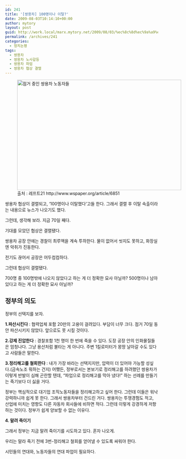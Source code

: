 ```yaml
---
id: 241
title: '[쌍용차] 100명이나 이탈?'
date: 2009-08-03T10:14:10+00:00
author: mytory
layout: post
guid: http://work.local/marx.mytory.net/2009/08/03/%ec%8c%8d%ec%9a%a9%ec%b0%a8-100%eb%aa%85%ec%9d%b4%eb%82%98-%ec%9d%b4%ed%83%88/
permalink: /archives/241
categories:
  - 정치논평
tags:
  - 쌍용차
  - 쌍용차 노사갈등
  - 쌍용차 파업
  - 쌍용차 협상 결렬
---
```

<figure style="width: 540px" class="wp-caption aligncenter"><img src="http://work.local/marx.mytory.net/wp-content/uploads/1/cfile24.uf.143F38134A76B80A6F7682.jpg" width="540" height="362" alt="점거 중인 쌍용차 노동자들" filename="cfile24.uf.143F38134A76B80A6F7682.jpg" filemime="" /><figcaption class="wp-caption-text">출처 : 레프트21 http://www.wspaper.org/article/6851</figcaption></figure> 

쌍용차 협상이 결렬되고, &#8216;100명이나 이탈했다&#8217;고들 한다. 그래서 결렬 후 이탈 속출이라는 내용으로 뉴스가 나오기도 했다. 

그런데, 생각해 보라. 지금 70일 째다. 

기대를 모았던 협상은 결렬됐다. 

쌍용차 공장 안에는 경찰이 최루액을 계속 투하한다. 물이 없어서 씻지도 못하고, 화장실엔 악취가 진동한다. 

전기도 끊어서 공장은 어두컴컴하다. 

그런데 협상이 결렬됐다. 

700명 중 100명밖에 나오지 않았다고 하는 게 더 정확한 묘사 아닐까? 500명이나 남아있다고 하는 게 더 정확한 묘사 아닐까? 

## 정부의 의도
  

  


정부의 선택지를 보자. 

<span style="font-weight: bold;">1.파산시킨다</span> : 협력업체 포함 20만의 고용이 걸려있다. 부담이 너무 크다. 점거 70일 동안 파산시키지 않았다. 앞으로도 못 시킬 것이다. 

<span style="font-weight: bold;">2.강제 진압한다</span> : 경찰포함 1천 명이 한 번에 죽을 수 있다. 도장 공장 안의 인화물질들은 엄청나다. 그냥 용산처럼 불타는 게 아니다. 주변 1킬로미터가 몽땅 날아갈 수도 있다고 사람들은 말한다. 

<span style="font-weight: bold;">3.정리해고를 철회한다</span> : 내가 가장 바라는 선택지지만, 압력이 더 있어야 가능할 성싶다.(금속노조 뭐하는 건지) 어쨌든, 정부로서는 본보기로 정리해고를 하려했던 쌍용차가 이렇게 반발이 심해 곤란할 텐데, &#8220;파업으로 정리해고를 막아 냈다!&#8221; 하는 선례를 만들기는 죽기보다 더 싫을 거다. 

정부는 핵심적으로 대기업 조직노동자들을 정리해고하고 싶어 한다. 그런데 이들은 워낙 강력하니까 쉽게 못 한다. 그래서 쌍용차부터 건드린 거다. 쌍용차는 투쟁경험도 적고, 산업에 미치는 영향도 다른 자동차 회사들에 비하면 적다. 그런데 이렇게 강경하게 저항하는 것이다. 정부가 쉽게 양보할 수 없는 이유다. 

<span style="font-weight: bold;">4. 말려 죽이기</span> 

그래서 정부는 지금 말려 죽이기를 시도하고 있다. 혼자 나오게. 

우리는 말라 죽기 전에 3번-정리해고 철회를 얻어낼 수 있도록 싸워야 한다. 

시민들의 연대와, 노동자들의 연대 파업이 필요하다.